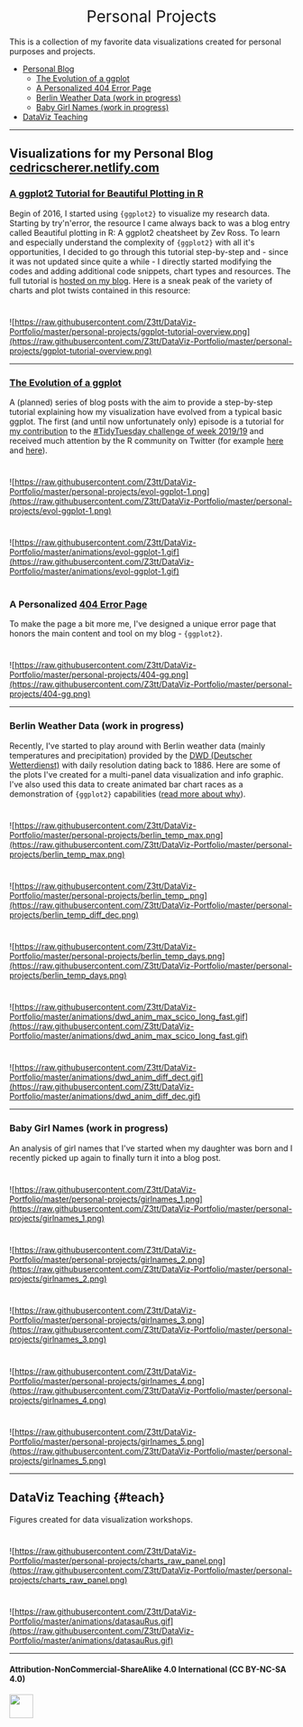 <h1 style="font-weight:normal" align="center">
  &nbsp;Personal Projects&nbsp;
</h1>

This is a collection of my favorite data visualizations created for personal purposes and projects.

* [Personal Blog](#blog)
  - [The Evolution of a ggplot](#the-evolution-of-a-ggplot-evol)
  - [A Personalized 404 Error Page](#404)
  - [Berlin Weather Data (work in progress)](#berlin-weather-data-work-in-progress-weather)
  - [Baby Girl Names (work in progress)](#baby-girl-names-work-in-progress-names)
* [DataViz Teaching](#teach)

***

## Visualizations for my Personal Blog [cedricscherer.netlify.com](www.cedricscherer.netlify.com)

### [A ggplot2 Tutorial for Beautiful Plotting in R](https://cedricscherer.netlify.com/2019/08/05/a-ggplot2-tutorial-for-beautiful-plotting-in-r/)
Begin of 2016, I started using `{ggplot2}` to visualize my research data. Starting by try'n'error, the resource I came always back to was a blog entry called Beautiful plotting in R: A ggplot2 cheatsheet by Zev Ross. To learn and especially understand the complexity of `{ggplot2}` with all it's opportunities, I decided to go through this tutorial step-by-step and - since it was not updated since quite a while - I directly started modifying the codes and adding additional code snippets, chart types and resources. The full tutorial is [hosted on my blog](www.cedricscherer.netlify.com). Here is a sneak peak of the variety of charts and plot twists contained in this resource:

#

![https://raw.githubusercontent.com/Z3tt/DataViz-Portfolio/master/personal-projects/ggplot-tutorial-overview.png](https://raw.githubusercontent.com/Z3tt/DataViz-Portfolio/master/personal-projects/ggplot-tutorial-overview.png)

***

### [The Evolution of a ggplot](https://cedricscherer.netlify.com/2019/05/17/the-evolution-of-a-ggplot-ep.-1/)
A (planned) series of blog posts with the aim to provide a step-by-step tutorial explaining how my visualization have evolved from a typical basic ggplot.
The first (and until now unfortunately only) episode is a tutorial for [my contribution](https://github.com/Z3tt/TidyTuesday/tree/master/plots/2019_19) to the [#TidyTuesday challenge of week 2019/19](https://github.com/rfordatascience/tidytuesday/tree/master/data/2019/2019-05-07) and received much attention by the R community on Twitter (for example [here](https://twitter.com/CedScherer/status/1129453356756492293) and [here](https://twitter.com/robinson_es/status/1158792970042269696)).

#

![https://raw.githubusercontent.com/Z3tt/DataViz-Portfolio/master/personal-projects/evol-ggplot-1.png](https://raw.githubusercontent.com/Z3tt/DataViz-Portfolio/master/personal-projects/evol-ggplot-1.png)

#

![https://raw.githubusercontent.com/Z3tt/DataViz-Portfolio/master/animations/evol-ggplot-1.gif](https://raw.githubusercontent.com/Z3tt/DataViz-Portfolio/master/animations/evol-ggplot-1.gif)

#

### A Personalized [404 Error Page](https://cedricscherer.netlify.com/this/should/not/work)
To make the page a bit more me, I've designed a unique error page that honors the main content and tool on my blog - `{ggplot2}`.

#

![https://raw.githubusercontent.com/Z3tt/DataViz-Portfolio/master/personal-projects/404-gg.png](https://raw.githubusercontent.com/Z3tt/DataViz-Portfolio/master/personal-projects/404-gg.png)

***

### Berlin Weather Data (work in progress)
Recently, I've started to play around with Berlin weather data (mainly temperatures and precipitation) provided by the [DWD (Deutscher Wetterdienst)](https://www.dwd.de/DE/leistungen/klimadatendeutschland/klarchivtagmonat.html) with daily resolution dating back to 1886. Here are some of the plots I've created for a multi-panel data visualization and info graphic. I've also used this data to create animated bar chart races as a demonstration of `{ggplot2}` capabilities ([read more about why](https://cedricscherer.netlify.com/2019/09/17/bar-chart-race-temperatures-berlin/)).

#

![https://raw.githubusercontent.com/Z3tt/DataViz-Portfolio/master/personal-projects/berlin_temp_max.png](https://raw.githubusercontent.com/Z3tt/DataViz-Portfolio/master/personal-projects/berlin_temp_max.png)

#

![https://raw.githubusercontent.com/Z3tt/DataViz-Portfolio/master/personal-projects/berlin_temp_.png](https://raw.githubusercontent.com/Z3tt/DataViz-Portfolio/master/personal-projects/berlin_temp_diff_dec.png)

#

![https://raw.githubusercontent.com/Z3tt/DataViz-Portfolio/master/personal-projects/berlin_temp_days.png](https://raw.githubusercontent.com/Z3tt/DataViz-Portfolio/master/personal-projects/berlin_temp_days.png)

#

![https://raw.githubusercontent.com/Z3tt/DataViz-Portfolio/master/animations/dwd_anim_max_scico_long_fast.gif](https://raw.githubusercontent.com/Z3tt/DataViz-Portfolio/master/animations/dwd_anim_max_scico_long_fast.gif)

#

![https://raw.githubusercontent.com/Z3tt/DataViz-Portfolio/master/animations/dwd_anim_diff_dect.gif](https://raw.githubusercontent.com/Z3tt/DataViz-Portfolio/master/animations/dwd_anim_diff_dec.gif)

***

### Baby Girl Names (work in progress)
An analysis of girl names that I've started when my daughter was born and I recently picked up again to finally turn it into a blog post.

#

![https://raw.githubusercontent.com/Z3tt/DataViz-Portfolio/master/personal-projects/girlnames_1.png](https://raw.githubusercontent.com/Z3tt/DataViz-Portfolio/master/personal-projects/girlnames_1.png)

#

![https://raw.githubusercontent.com/Z3tt/DataViz-Portfolio/master/personal-projects/girlnames_2.png](https://raw.githubusercontent.com/Z3tt/DataViz-Portfolio/master/personal-projects/girlnames_2.png)

#

![https://raw.githubusercontent.com/Z3tt/DataViz-Portfolio/master/personal-projects/girlnames_3.png](https://raw.githubusercontent.com/Z3tt/DataViz-Portfolio/master/personal-projects/girlnames_3.png)

#

![https://raw.githubusercontent.com/Z3tt/DataViz-Portfolio/master/personal-projects/girlnames_4.png](https://raw.githubusercontent.com/Z3tt/DataViz-Portfolio/master/personal-projects/girlnames_4.png)

#

![https://raw.githubusercontent.com/Z3tt/DataViz-Portfolio/master/personal-projects/girlnames_5.png](https://raw.githubusercontent.com/Z3tt/DataViz-Portfolio/master/personal-projects/girlnames_5.png)

***

## DataViz Teaching {#teach}
Figures created for data visualization workshops.

#

![https://raw.githubusercontent.com/Z3tt/DataViz-Portfolio/master/personal-projects/charts_raw_panel.png](https://raw.githubusercontent.com/Z3tt/DataViz-Portfolio/master/personal-projects/charts_raw_panel.png)

#

![https://raw.githubusercontent.com/Z3tt/DataViz-Portfolio/master/animations/datasauRus.gif](https://raw.githubusercontent.com/Z3tt/DataViz-Portfolio/master/animations/datasauRus.gif)

***

#### Attribution-NonCommercial-ShareAlike 4.0 International (CC BY-NC-SA 4.0)
<div style="width:300px; height:200px">
<img src=https://camo.githubusercontent.com/00f7814990f36f84c5ea74cba887385d8a2f36be/68747470733a2f2f646f63732e636c6f7564706f7373652e636f6d2f696d616765732f63632d62792d6e632d73612e706e67 alt="" height="42">
</div>
